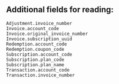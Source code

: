 ## Additional fields for reading:

    Adjustment.invoice_number
    Invoice.account_code
    Invoice.original_invoice_number
    Invoice.subscription_uuid
    Redemption.account_code
    Redemption.coupon_code
    Subscription.account_code
    Subscription.plan_code
    Subscription.plan_name
    Transaction.account_code
    Transaction.invoice_number

